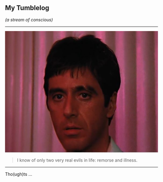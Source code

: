 ## My Tumblelog

*(a stream of conscious)*

---

![scarface](/public/montana.jpeg)

> I know of only two very real evils in life: remorse and illness.

---

Tho(ugh)ts ...